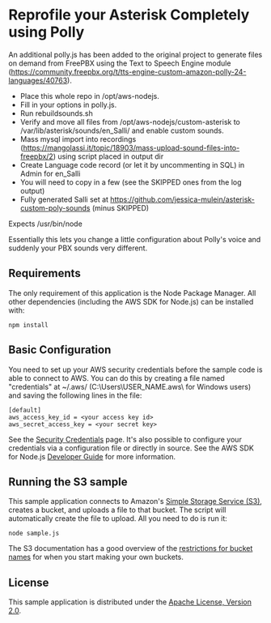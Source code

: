 # Reprofile your Asterisk Completely using Polly

An additional polly.js has been added to the original project to generate files on demand from FreePBX using the Text to Speech Engine module (https://community.freepbx.org/t/tts-engine-custom-amazon-polly-24-languages/40763).

* Place this whole repo in /opt/aws-nodejs.
* Fill in your options in polly.js.
* Run rebuildsounds.sh
* Verify and move all files from /opt/aws-nodejs/custom-asterisk to /var/lib/asterisk/sounds/en_Salli/ and enable custom sounds.
* Mass mysql import into recordings (https://mangolassi.it/topic/18903/mass-upload-sound-files-into-freepbx/2) using script placed in output dir
* Create Language code record (or let it by uncommenting in SQL) in Admin for en_Salli
* You will need to copy in a few (see the SKIPPED ones from the log output)
* Fully generated Salli set at https://github.com/jessica-mulein/asterisk-custom-poly-sounds (minus SKIPPED)

Expects /usr/bin/node

Essentially this lets you change a little configuration about Polly's voice and suddenly your PBX sounds very different.


## Requirements

The only requirement of this application is the Node Package Manager. All other
dependencies (including the AWS SDK for Node.js) can be installed with:

    npm install

## Basic Configuration

You need to set up your AWS security credentials before the sample code is able
to connect to AWS. You can do this by creating a file named "credentials" at ~/.aws/ 
(C:\Users\USER_NAME\.aws\ for Windows users) and saving the following lines in the file:

    [default]
    aws_access_key_id = <your access key id>
    aws_secret_access_key = <your secret key>

See the [Security Credentials](http://aws.amazon.com/security-credentials) page.
It's also possible to configure your credentials via a configuration file or
directly in source. See the AWS SDK for Node.js [Developer Guide](http://docs.aws.amazon.com/AWSJavaScriptSDK/guide/node-configuring.html)
for more information.

## Running the S3 sample

This sample application connects to Amazon's [Simple Storage Service (S3)](http://aws.amazon.com/s3),
creates a bucket, and uploads a file to that bucket. The script will automatically
create the file to upload. All you need to do is run it:

    node sample.js

The S3 documentation has a good overview of the [restrictions for bucket names](http://docs.aws.amazon.com/AmazonS3/latest/dev/BucketRestrictions.html)
for when you start making your own buckets.

## License

This sample application is distributed under the
[Apache License, Version 2.0](http://www.apache.org/licenses/LICENSE-2.0).

